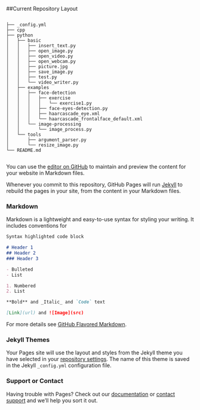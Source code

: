 ##Current Repository Layout
```

├── _config.yml
├── cpp
├── python
│   ├── basic
│   │   ├── insert_text.py
│   │   ├── open_image.py
│   │   ├── open_video.py
│   │   ├── open_webcam.py
│   │   ├── picture.jpg
│   │   ├── save_image.py
│   │   ├── test.py
│   │   └── video_writer.py
│   ├── examples
│   │   ├── face-detection
│   │   │   ├── exercise
│   │   │   │   └── exercise1.py
│   │   │   ├── face-eyes-detection.py
│   │   │   ├── haarcascade_eye.xml
│   │   │   └── haarcascade_frontalface_default.xml
│   │   └── image-processing
│   │       └── image_process.py
│   └── tools
│       ├── argument_parser.py
│       └── resize_image.py
└── README.md


```

You can use the [editor on GitHub](https://github.com/yptheangel/cvstarterpack/edit/master/README.md) to maintain and preview the content for your website in Markdown files.

Whenever you commit to this repository, GitHub Pages will run [Jekyll](https://jekyllrb.com/) to rebuild the pages in your site, from the content in your Markdown files.

### Markdown

Markdown is a lightweight and easy-to-use syntax for styling your writing. It includes conventions for

```markdown
Syntax highlighted code block

# Header 1
## Header 2
### Header 3

- Bulleted
- List

1. Numbered
2. List

**Bold** and _Italic_ and `Code` text

[Link](url) and ![Image](src)
```




For more details see [GitHub Flavored Markdown](https://guides.github.com/features/mastering-markdown/).

### Jekyll Themes

Your Pages site will use the layout and styles from the Jekyll theme you have selected in your [repository settings](https://github.com/yptheangel/cvstarterpack/settings). The name of this theme is saved in the Jekyll `_config.yml` configuration file.

### Support or Contact

Having trouble with Pages? Check out our [documentation](https://help.github.com/categories/github-pages-basics/) or [contact support](https://github.com/contact) and we’ll help you sort it out.
